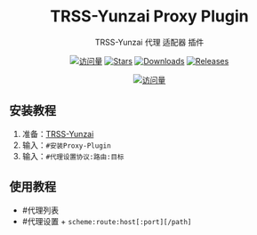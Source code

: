 <div align="center">

# TRSS-Yunzai Proxy Plugin

TRSS-Yunzai 代理 适配器 插件

[![访问量](https://visitor-badge.glitch.me/badge?page_id=TimeRainStarSky.Yunzai-Proxy-Plugin&right_color=red&left_text=访%20问%20量)](https://github.com/TimeRainStarSky/Yunzai-Proxy-Plugin)
[![Stars](https://img.shields.io/github/stars/TimeRainStarSky/Yunzai-Proxy-Plugin?color=yellow&label=收藏)](../../stargazers)
[![Downloads](https://img.shields.io/github/downloads/TimeRainStarSky/Yunzai-Proxy-Plugin/total?color=blue&label=下载)](Install.sh)
[![Releases](https://img.shields.io/github/v/release/TimeRainStarSky/Yunzai-Proxy-Plugin?color=green&label=发行版)](../../releases/latest)

[![访问量](https://profile-counter.glitch.me/TimeRainStarSky-Yunzai-Proxy-Plugin/count.svg)](https://github.com/TimeRainStarSky/Yunzai-Proxy-Plugin)

</div>

## 安装教程

1. 准备：[TRSS-Yunzai](../../../Yunzai)
2. 输入：`#安装Proxy-Plugin`
3. 输入：`#代理设置协议:路由:目标`

## 使用教程

- #代理列表
- #代理设置 + `scheme:route:host[:port][/path]`